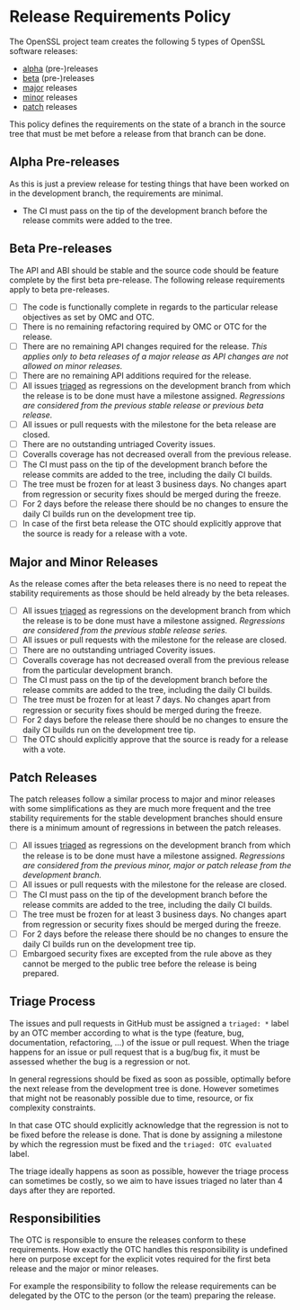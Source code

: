 # Release Requirements Policy

The OpenSSL project team creates the following 5 types of OpenSSL software
releases:

- [alpha] (pre-)releases
- [beta] (pre-)releases
- [major] releases
- [minor] releases
- [patch] releases

This policy defines the requirements on the state of a branch in the source
tree that must be met before a release from that branch can be done.

## Alpha Pre-releases

As this is just a preview release for testing things that have been worked
on in the development branch, the requirements are minimal.

- The CI must pass on the tip of the development branch before the release
  commits were added to the tree.

## Beta Pre-releases

The API and ABI should be stable and the source code should be feature complete
by the first beta pre-release. The following release requirements apply to beta
pre-releases.

- [ ] The code is functionally complete in regards to the particular release
  objectives as set by OMC and OTC.
- [ ] There is no remaining refactoring required by OMC or OTC for the release.
- [ ] There are no remaining API changes required for the release.
  _This applies only to beta releases of a major release as API changes
  are not allowed on minor releases._
- [ ] There are no remaining API additions required for the release.
- [ ] All issues [triaged] as regressions on the development branch from which the
  release is to be done must have a milestone assigned.
  _Regressions are considered from the previous stable release or previous
  beta release._
- [ ] All issues or pull requests with the milestone for the beta release
  are closed.
- [ ] There are no outstanding untriaged Coverity issues.
- [ ] Coveralls coverage has not decreased overall from the previous release.
- [ ] The CI must pass on the tip of the development branch before the release
  commits are added to the tree, including the daily CI builds.
- [ ] The tree must be frozen for at least 3 business days. No changes apart from
  regression or security fixes should be merged during the freeze.
- [ ] For 2 days before the release there should be no changes to ensure the daily
  CI builds run on the development tree tip.
- [ ] In case of the first beta release the OTC should explicitly approve
  that the source is ready for a release with a vote.

## Major and Minor Releases

As the release comes after the beta releases there is no need to repeat the
stability requirements as those should be held already by the beta releases.

- [ ] All issues [triaged] as regressions on the development branch from which the
  release is to be done must have a milestone assigned.
  _Regressions are considered from the previous stable release series._
- [ ] All issues or pull requests with the milestone for the release are closed.
- [ ] There are no outstanding untriaged Coverity issues.
- [ ] Coveralls coverage has not decreased overall from the previous release from
  the particular development branch.
- [ ] The CI must pass on the tip of the development branch before the release
  commits are added to the tree, including the daily CI builds.
- [ ] The tree must be frozen for at least 7 days. No changes apart from regression
  or security fixes should be merged during the freeze.
- [ ] For 2 days before the release there should be no changes to ensure the daily
  CI builds run on the development tree tip.
- [ ] The OTC should explicitly approve that the source is ready for a release with
  a vote.

## Patch Releases

The patch releases follow a similar process to major and minor releases with
some simplifications as they are much more frequent and the tree stability
requirements for the stable development branches should ensure there is
a minimum amount of regressions in between the patch releases.

- [ ] All issues [triaged] as regressions on the development branch from which the
  release is to be done must have a milestone assigned.
  _Regressions are considered from the previous minor, major or patch release
  from the development branch._
- [ ] All issues or pull requests with the milestone for the release are closed.
- [ ] The CI must pass on the tip of the development branch before the release
  commits are added to the tree, including the daily CI builds.
- [ ] The tree must be frozen for at least 3 business days. No changes apart from
  regression or security fixes should be merged during the freeze.
- [ ] For 2 days before the release there should be no changes to ensure the daily
  CI builds run on the development tree tip.
- [ ] Embargoed security fixes are excepted from the rule above as they cannot
  be merged to the public tree before the release is being prepared.

## Triage Process

The issues and pull requests in GitHub must be assigned a `triaged: *` label by
an OTC member according to what is the type (feature, bug, documentation,
refactoring, ...) of the issue or pull request. When the triage happens for an
issue or pull request that is a bug/bug fix, it must be assessed whether the
bug is a regression or not.

In general regressions should be fixed as soon as possible, optimally before
the next release from the development tree is done. However sometimes that
might not be reasonably possible due to time, resource, or fix complexity
constraints.

In that case OTC should explicitly acknowledge that the regression is not to be
fixed before the release is done. That is done by assigning a milestone by
which the regression must be fixed and the `triaged: OTC evaluated` label.

The triage ideally happens as soon as possible, however the triage process can
sometimes be costly, so we aim to have issues triaged no later than 4 days
after they are reported.

## Responsibilities

The OTC is responsible to ensure the releases conform to these requirements.
How exactly the OTC handles this responsibility is undefined here on purpose
except for the explicit votes required for the first beta release and the
major or minor releases.

For example the responsibility to follow the release requirements can be
delegated by the OTC to the person (or the team) preparing the release.

[alpha]: https://github.com/openssl/general-policies/blob/master/policies/glossary.md#alpha-release
[beta]: https://github.com/openssl/general-policies/blob/master/policies/glossary.md#beta-release
[major]: https://github.com/openssl/general-policies/blob/master/policies/glossary.md#major-release
[minor]: https://github.com/openssl/general-policies/blob/master/policies/glossary.md#minor-release
[patch]: https://github.com/openssl/general-policies/blob/master/policies/glossary.md#patch-release
[triaged]: #triage-process
